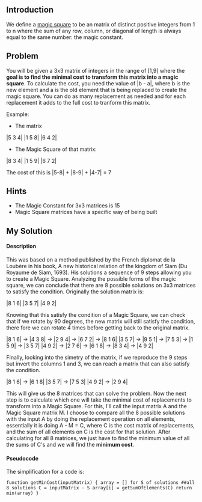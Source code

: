 ## Introduction

We define a [magic square](https://en.wikipedia.org/wiki/Magic_square) to be an matrix of distinct positive integers from 1 to n where the sum of any row, column, or diagonal of length  is always equal to the same number: the magic constant.

## Problem

You will be given a 3x3 matrix of integers in the range of [1,9] where the **goal is to find the minimal cost to transform this matrix into a magic square**. To calculate the cost, you need the value of |b - a|, where b is the new element and a is the old element that is being replaced to create the magic square. You can do as many replacement as needed and for each replacement it adds to the full cost to tranform this matrix.

Example:

* The matrix

|5 3 4|
|1 5 8|
|6 4 2|

* The Magic Square of that matrix:

|8 3 4|
|1 5 9|
|6 7 2|

The cost of this is |5-8| + |8-9| + |4-7| = 7

## Hints
* The Magic Constant for 3x3 matrices is 15
* Magic Square matrices have a specific way of being built

## My Solution

#### Description
This was based on a method published by the French diplomat de la Loubère in his book, A new historical relation of the kingdom of Siam (Du Royaume de Siam, 1693). His solutions a sequence of 9 steps allowing you to create a Magic Square. Analyzing the possible forms of the magic square, we can conclude that there are 8 possible solutions on 3x3 matrices to satisfy the condition. Originally the solution matrix is:

|8 1 6|
|3 5 7|
|4 9 2|

Knowing that this satisfy the condition of a Magic Square, we can check that if we rotate by 90 degrees, the new matrix will still satisfy the condition, there fore we can rotate 4 times before getting back to the original matrix.

|8 1 6| -> |4 3 8| -> |2 9 4| -> |6 7 2| -> |8 1 6|
|3 5 7| -> |9 5 1| -> |7 5 3| -> |1 5 9| -> |3 5 7|
|4 9 2| -> |2 7 6| -> |6 1 8| -> |8 3 4| -> |4 9 2|

Finally, looking into the simetry of the matrix, if we reproduce the 9 steps but invert the columns 1 and 3, we can reach a matrix that can also satisfy the condition.

|8 1 6| -> |6 1 8|
|3 5 7| -> |7 5 3|
|4 9 2| -> |2 9 4|

This will give us the 8 matrices that can solve the problem. Now the next step is to calculate which one will take the minimal cost of replacements to transform into a Magic Square. For this, I'll call the input matrix A and the Magic Square matrix M. I choose to compare all the 8 possible solutions with the input A by doing the replacement operation on all elements, essentially it is doing A - M = C, where C is the cost matrix of replacements, and the sum of all elements on C is the cost for that solution. After calculating for all 8 matrices, we just have to find the minimum value of all the sums of C's and we will find the **minimum cost**.

#### Pseudocode
The simplification for a code is:

`function getMinCost(inputMatrix) {
    array = []
    for S of solutions ##all 8 solutions
        C = inputMatrix - S
        array[i] = getSumOfElements(C)
    return min(array)
}`
